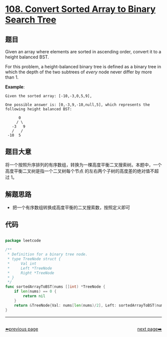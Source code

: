 # [108. Convert Sorted Array to Binary Search Tree](https://leetcode.com/problems/convert-sorted-array-to-binary-search-tree/)


## 题目

Given an array where elements are sorted in ascending order, convert it to a height balanced BST.

For this problem, a height-balanced binary tree is defined as a binary tree in which the depth of the two subtrees of *every* node never differ by more than 1.

**Example**:

    Given the sorted array: [-10,-3,0,5,9],
    
    One possible answer is: [0,-3,9,-10,null,5], which represents the following height balanced BST:
    
          0
         / \
       -3   9
       /   /
     -10  5

## 题目大意

将一个按照升序排列的有序数组，转换为一棵高度平衡二叉搜索树。本题中，一个高度平衡二叉树是指一个二叉树每个节点 的左右两个子树的高度差的绝对值不超过 1。

## 解题思路

- 把一个有序数组转换成高度平衡的二叉搜索数，按照定义即可


## 代码

```go

package leetcode

/**
 * Definition for a binary tree node.
 * type TreeNode struct {
 *     Val int
 *     Left *TreeNode
 *     Right *TreeNode
 * }
 */
func sortedArrayToBST(nums []int) *TreeNode {
	if len(nums) == 0 {
		return nil
	}
	return &TreeNode{Val: nums[len(nums)/2], Left: sortedArrayToBST(nums[:len(nums)/2]), Right: sortedArrayToBST(nums[len(nums)/2+1:])}
}

```



----------------------------------------------
<div style="display: flex;justify-content: space-between;align-items: center;">
<p><a href="https://books.halfrost.com/leetcode/ChapterFour/0100~0199/0107.Binary-Tree-Level-Order-Traversal-II/">⬅️previous page</a></p>
<p><a href="https://books.halfrost.com/leetcode/ChapterFour/0100~0199/0109.Convert-Sorted-List-to-Binary-Search-Tree/">next page➡️</a></p>
</div>
